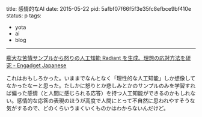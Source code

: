 title: 感情的なAI
date: 2015-05-22
pid: 5afbf07f66f5f3e35fc8efbce9bf410e
status: p
tags:
- yota
- ai
- blog
---

[膨大な苦情サンプルから怒りの人工知能 Radiant を生成。理想の応対方法を研究 - Engadget Japanese][1]

これはおもしろかった。いままでなんとなく「理性的な人工知能」しか想像してなかったなーと思った。たしかに怒りとか悲しみとかのサンプルのみを学習すれば偏った感情（と人間に感じられる応答）を持つ人工知能ができるのかもしれない。感情的な応答の表現のほうが高度で人間にとって不自然に思われやすそうな気がするので、どのくらいうまくいくものかはわからないんだけど。

[1]:	http://japanese.engadget.com/2015/05/19/radiant/